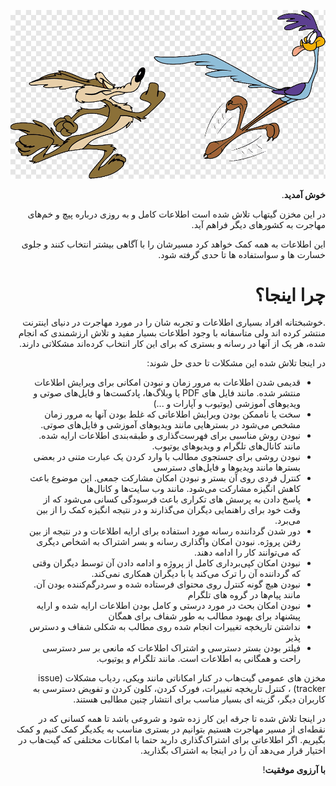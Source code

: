 <div dir="rtl" align="right">

<div align="center">

![MeegMeeg](/coyote_and_the_road_runner.png?raw=true "MeegMeeg")

</div>

  
**خوش آمدید**.
  
در این مخزن گیتهاب تلاش شده است اطلاعات کامل و به روزی درباره پیچ و خم‌های مهاجرت به کشورهای دیگر فراهم آید.
  
این اطلاعات به همه کمک خواهد کرد مسیرشان را با آگاهی بیشتر انتخاب کنند و جلوی خسارت ها و سواستفاده ها تا حدی گرفته شود.
  
# چرا اینجا؟
  
.خوشبختانه افراد بسیاری اطلاعات و تجربه شان را در مورد مهاجرت در دنیای اینترنت منتشر کرده اند
ولی متاسفانه با وجود اطلاعات بسیار مفید و تلاش ارزشمندی که انجام شده، هر یک از آنها در رسانه و بستری که برای این کار انتخاب کرده‌اند مشکلاتی دارند.

  در اینجا تلاش شده این مشکلات تا حدی حل شوند:
  
  - قدیمی شدن اطلاعات به مرور زمان و نبودن امکانی برای ویرایش اطلاعات منتشر شده. مانند فایل های PDF یا وبلاگ‌ها، پادکست‌ها و فایل‌های صوتی و ویدیوهای آموزشی (یوتیوب و آپارات و ...)
  - سخت یا ناممکن بودن ویرایش اطلاعاتی که غلط بودن آنها به مرور زمان مشخص می‌شود در بسترهایی مانند ویدیوهای آموزشی و فایل‌های صوتی.
  - نبودن روش مناسبی برای فهرست‌گذاری و طبقه‌بندی اطلاعات ارایه شده. مانند کانال‌های تلگرام و ویدیوهای یوتیوب. 
  - نبودن روشی برای جستجوی مطالب با وارد کردن یک عبارت متنی در بعضی بسترها مانند ویدیوها و فایل‌های دسترسی
  - کنترل فردی روی آن بستر و نبودن امکان مشارکت جمعی. این موضوع باعث کاهش انگیزه مشارکت می‌شود. مانند وب سایت‌ها و کانال‌ها
  - پاسخ دادن به پرسش های تکراری باعث فرسودگی کسانی می‌شود که از وقت خود برای راهنمایی دیگران می‌گذارند و در نتیجه انگیزه کمک را از بین می‌برد.
  - دور شدن گرداننده رسانه مورد استفاده برای ارایه اطلاعات و در نتیجه از بین رفتن پروژه. نبودن امکان واگذاری رسانه و بسر اشتراک به اشخاص دیگری که می‌توانند کار را ادامه دهند.
  - نبودن امکان کپی‌برداری کامل از پروژه و ادامه دادن آن توسط دیگران وقتی که گرداننده آن را ترک می‌کند یا با دیگران همکاری نمی‌کند.
  - نبودن هیچ گونه کنترل روی محتوای فرستاده شده و سردرگم‌کننده بودن آن. مانند پیام‌ها در گروه های تلگرام
  - نبودن امکان بحث در مورد درستی و کامل بودن اطلاعات ارایه شده و ارایه پیشنهاد برای بهبود مطالب به طور شفاف برای همگان
  - نداشتن تاریخچه تغییرات انجام شده روی مطالب به شکلی شفاف و دسترس پذیر
  - فیلتر بودن بستر دسترسی و اشتراک اطلاعات که مانعی بر سر دسترسی راحت و همگانی به اطلاعات است. مانند تلگرام و یوتیوب.
  
مخزن های عمومی گیت‌هاب در کنار امکاناتی مانند ویکی، ردیاب مشکلات (issue tracker) ، کنترل تاریخچه تغییرات، فورک کردن، کلون کردن و تفویض دسترسی به کاربران دیگر، گزینه ای بسیار مناسب برای انتشار چنین مطالبی هستند. 
  
در اینجا تلاش شده تا جرقه این کار زده شود و شروعی باشد تا همه کسانی که در نقطه‌ای از مسیر مهاجرت هستیم بتوانیم در بستری مناسب به یکدیگر کمک کنیم و کمک بگیریم.
اگر اطلاعاتی برای اشتراک‌گذاری دارید حتما با امکانات مختلفی که گیت‌هاب در اختیار قرار می‌دهد آن را در اینجا به اشتراک بگذارید.
  
**با آرزوی موفقیت**!
  
</div>
